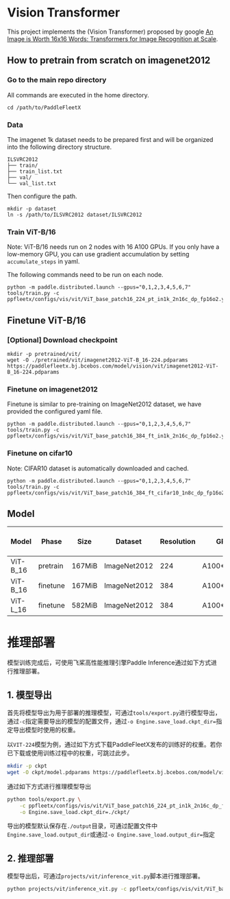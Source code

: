 # Vision Transformer

This project implements the (Vision Transformer) proposed by google [An Image is Worth 16x16 Words: Transformers for Image Recognition at Scale](https://arxiv.org/abs/2010.11929).


## How to pretrain from scratch on imagenet2012

### Go to the main repo directory
All commands are executed in the home directory.
```
cd /path/to/PaddleFleetX
```

### Data
The imagenet 1k dataset needs to be prepared first and will be organized into the following directory structure.

```
ILSVRC2012
├── train/
├── train_list.txt
├── val/
└── val_list.txt
```

Then configure the path.

```shell
mkdir -p dataset
ln -s /path/to/ILSVRC2012 dataset/ILSVRC2012
```

### Train ViT-B/16

Note: ViT-B/16 needs run on 2 nodes with 16 A100 GPUs. If you only have a low-memory GPU, you can use gradient accumulation by setting `accumulate_steps` in yaml.


The following commands need to be run on each node.
```shell
python -m paddle.distributed.launch --gpus="0,1,2,3,4,5,6,7" tools/train.py -c ppfleetx/configs/vis/vit/ViT_base_patch16_224_pt_in1k_2n16c_dp_fp16o2.yaml
```

## Finetune ViT-B/16

### [Optional] Download checkpoint
```shell
mkdir -p pretrained/vit/
wget -O ./pretrained/vit/imagenet2012-ViT-B_16-224.pdparams https://paddlefleetx.bj.bcebos.com/model/vision/vit/imagenet2012-ViT-B_16-224.pdparams
```


### Finetune on imagenet2012
Finetune is similar to pre-training on ImageNet2012 dataset, we have provided the configured yaml file.

```shell
python -m paddle.distributed.launch --gpus="0,1,2,3,4,5,6,7" tools/train.py -c ppfleetx/configs/vis/vit/ViT_base_patch16_384_ft_in1k_2n16c_dp_fp16o2.yaml
```

### Finetune on cifar10

Note: CIFAR10 dataset is automatically downloaded and cached.

```shell
python -m paddle.distributed.launch --gpus="0,1,2,3,4,5,6,7" tools/train.py -c ppfleetx/configs/vis/vit/ViT_base_patch16_384_ft_cifar10_1n8c_dp_fp16o2.yaml
```


## Model

| Model    | Phase    | Size   | Dataset      | Resolution | GPUs        | Img/sec | Top1 Acc | Pre-trained checkpoint                                                                             | Fine-tuned checkpoint | Log                                                                                      |
|----------|----------|--------|--------------|------------|-------------|---------|----------|----------------------------------------------------------------------------------------------------|-------------------------------------------------------------------------------------------------|------------------------------------------------------------------------------------------|
| ViT-B_16 | pretrain | 167MiB | ImageNet2012 | 224        | A100*N2C16  | 7350    | 74.75%   | [download](https://paddlefleetx.bj.bcebos.com/model/vision/vit/imagenet2012-ViT-B_16-224.pdparams) | -                                                                                               | [log](https://paddlefleetx.bj.bcebos.com/model/vision/vit/imagenet2012-ViT-B_16-224.log) |
| ViT-B_16 | finetune | 167MiB | ImageNet2012 | 384        | A100*N2C16  | 1580    | 77.68%   | [download](https://paddlefleetx.bj.bcebos.com/model/vision/vit/imagenet2012-ViT-B_16-224.pdparams) | [download](https://paddlefleetx.bj.bcebos.com/model/vision/vit/imagenet2012-ViT-B_16-384.pdparams)          | [log](https://paddlefleetx.bj.bcebos.com/model/vision/vit/imagenet2012-ViT-B_16-384.log) |
| ViT-L_16 | finetune | 582MiB | ImageNet2012 | 384        | A100*N2C16  | 519     | 85.13%   | [download](https://paddlefleetx.bj.bcebos.com/model/vision/vit/imagenet21k-jax-ViT-L_16-224.pdparams) | [download](https://paddlefleetx.bj.bcebos.com/model/vision/vit/imagenet21k+imagenet2012-ViT-L_16-384.pdparams)          | [log](https://paddlefleetx.bj.bcebos.com/model/vision/vit/imagenet21k+imagenet2012-ViT-L_16-384.log) |




# 推理部署

模型训练完成后，可使用飞桨高性能推理引擎Paddle Inference通过如下方式进行推理部署。

## 1. 模型导出

首先将模型导出为用于部署的推理模型，可通过`tools/export.py`进行模型导出，通过`-c`指定需要导出的模型的配置文件，通过`-o Engine.save_load.ckpt_dir=`指定导出模型时使用的权重。

以`VIT-224`模型为例，通过如下方式下载PaddleFleetX发布的训练好的权重。若你已下载或使用训练过程中的权重，可跳过此步。

```bash
mkdir -p ckpt
wget -O ckpt/model.pdparams https://paddlefleetx.bj.bcebos.com/model/vision/vit/imagenet2012-ViT-B_16-224.pdparams
```

通过如下方式进行推理模型导出

```bash
python tools/export.py \
    -c ppfleetx/configs/vis/vit/ViT_base_patch16_224_pt_in1k_2n16c_dp_fp16o2.yaml \
    -o Engine.save_load.ckpt_dir=./ckpt/
```

导出的模型默认保存在`./output`目录，可通过配置文件中`Engine.save_load.output_dir`或通过`-o Engine.save_load.output_dir=`指定


## 2. 推理部署

模型导出后，可通过`projects/vit/inference_vit.py`脚本进行推理部署。

```bash
python projects/vit/inference_vit.py -c ppfleetx/configs/vis/vit/ViT_base_patch16_224_inference.yaml
